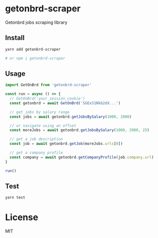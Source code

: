 # getonbrd-scraper

Getonbrd jobs scraping library

## Install

```bash
yarn add getonbrd-scraper

# or npm i getonbrd-scraper
```

## Usage

```js
import GetOnBrd from 'getonbrd-scraper'

const run = async () => {
  // GetOnBrd('your_session_cookie')
  const getonbrd = await GetOnBrd('SGExS1Nkb2dX...')

  // get jobs by salary range
  const jobs = await getonbrd.getJobsBySalary(1000, 2000)

  // or navigate using an offset
  const moreJobs = await getonbrd.getJobsBySalary(1000, 2000, 25)

  // get a job description
  const job = await getonbrd.getJob(moreJobs.urls[0])

  // get a company profile
  const company = await getonbrd.getCompanyProfile(job.company.url)
}

run()
```

## Test

```bash
yarn test
```

# License

MIT
